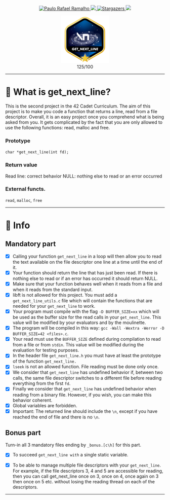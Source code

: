 <p align="center">
  <a href="https://www.linkedin.com/in/prafaelramalho/">
    <img alt="Paulo Rafael Ramalho" src="https://img.shields.io/badge/-Paulo Rafael-682998?style=flat&logo=Linkedin&logoColor=white" />
  </a>

  <a aria-label="Completed" href="https://www.42sp.org.br/">
    <img src="https://img.shields.io/badge/42.sp-GNL-682998?logo="></img>
  </a>

  <a href="https://github.com/Yaten/42-get_next_line/stargazers">
    <img alt="Stargazers" src="https://img.shields.io/github/stars/Yaten/42-get_next_line?color=682998&logo=github">
  </a>

  <a href="https://github.com/Yaten/42-get_next_line/commits/main">
    <img src="https://img.shields.io/github/last-commit/Yaten/42-get_next_line?color=682998">
  </a>
</p>
<p align="center">
  <a href="https://github.com/Yaten/42-get_next_line">
    <img src="https://github.com/Yaten/Yaten/raw/main/img/gnl-star.png" alt="GNL 125/100">
  </a>
  <br>
  125/100
</p>

---

# 🚀 What is get_next_line?

This is the second project in the 42 Cadet Curriculum. The aim of this project is to make you code a function that returns a line, read from a file descriptor. Overall, it is an easy project once you comprehend what is being asked from you. It gets complicated by the fact that you are only allowed to use the following functions: read, malloc and free.

### Prototype
`char *get_next_line(int fd);`
### Return value
Read line: correct behavior
NULL: nothing else to read or an error occurred
### External functs.
`read`, `malloc`, `free`

---

# :bookmark_tabs: Info

## Mandatory part

- [x] Calling your function `get_next_line` in a loop will then allow you to read the text available on the file descriptor one line at a time until the end of it.
- [x] Your function should return the line that has just been read. If there is nothing else to read or if an error has occurred it should return NULL.
- [x] Make sure that your function behaves well when it reads from a file and when it reads from the standard input.
- [x] libft is not allowed for this project. You must add a `get_next_line_utils.c` file which will contain the functions that are needed for your `get_next_line` to work.
- [x] Your program must compile with the flag `-D BUFFER_SIZE=xx` which will be used as the buffer size for the read calls in your `get_next_line`. This value will be modified by your evaluators and by the moulinette.
- [x] The program will be compiled in this way: `gcc -Wall -Wextra -Werror -D BUFFER_SIZE=42 <files>.c`.
- [x] Your read must use the `BUFFER_SIZE` defined during compilation to read from a file or from `stdin`. This value will be modified during the evaluation for testing purposes.
- [x] In the header file `get_next_line.h` you must have at least the prototype of the function `get_next_line.`
- [x] `lseek` is not an allowed function. File reading must be done only once.
- [x] We consider that `get_next_line` has undefined behavior if, between two calls, the same file descriptor switches to a different file before reading everything from the first `fd`.
- [x] Finally we consider that `get_next_line` has undefined behavior when reading from a binary file. However, if you wish, you can make this behavior coherent.
- [x] Global variables are forbidden.
- [x] Important: The returned line should include the `\n`, except if you have reached the end of file and there is no `\n`.

## Bonus part
Turn-in all 3 mandatory files ending by `_bonus.[c\h]` for this part.
- [x] To succeed `get_next_line with` a single static variable.
- [x] To be able to manage multiple file descriptors with your `get_next_line`. For example, if the file descriptors 3, 4 and 5 are accessible for reading, then you can call get_next_line once on 3, once on 4, once again on 3 then once on 5 etc. without losing the reading thread on each of the descriptors.


---
